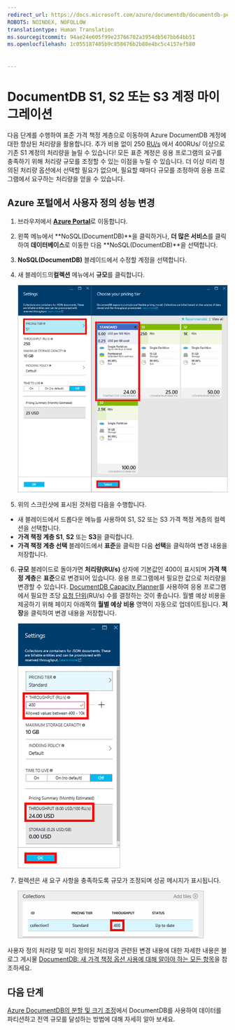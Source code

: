 ```yaml
---
redirect_url: https://docs.microsoft.com/azure/documentdb/documentdb-performance-levels
ROBOTS: NOINDEX, NOFOLLOW
translationtype: Human Translation
ms.sourcegitcommit: 94ae24e605f99e23766702a3954db567bb64bb51
ms.openlocfilehash: 1c055187405b9c858676b2b80e4bc5c4157ef580


---
```

# <a name="migrate-your-documentdb-s1-s2-or-s3-account"></a>DocumentDB S1, S2 또는 S3 계정 마이그레이션
다음 단계를 수행하여 표준 가격 책정 계층으로 이동하여 Azure DocumentDB 계정에 대한 향상된 처리량을 활용합니다. 추가 비용 없이 250 [RU/s](documentdb-request-units.md) 에서 400RUs/ 이상으로 기존 S1 계정의 처리량을 늘릴 수 있습니다! 모든 표준 계정은 응용 프로그램의 요구를 충족하기 위해 처리량 규모를 조정할 수 있는 이점을 누릴 수 있습니다. 더 이상 미리 정의된 처리량 옵션에서 선택할 필요가 없으며, 필요할 때마다 규모를 조정하여 응용 프로그램에서 요구하는 처리량을 얻을 수 있습니다. 

## <a name="change-to-user-defined-performance-in-the-azure-portal"></a>Azure 포털에서 사용자 정의 성능 변경
1. 브라우저에서 [**Azure Portal**](https://portal.azure.com)로 이동합니다. 
2. 왼쪽 메뉴에서 **NoSQL(DocumentDB)**을 클릭하거나, **더 많은 서비스**를 클릭하여 **데이터베이스**로 이동한 다음 **NoSQL(DocumentDB)**을 선택합니다.   
3. **NoSQL(DocumentDB)** 블레이드에서 수정할 계정을 선택합니다.
4. 새 블레이드의**컬렉션** 메뉴에서 **규모**를 클릭합니다. 

      ![DocumentDB 설정의 스크린샷 및 가격 책정 계층 블레이드 선택](./media/documentdb-supercharge-your-account/documentdb-change-performance.png)
5. 위의 스크린샷에 표시된 것처럼 다음을 수행합니다. 

 - 새 블레이드에서 드롭다운 메뉴를 사용하여 S1, S2 또는 S3 가격 책정 계층의 컬렉션을 선택합니다. 
 - **가격 책정 계층 S1**, **S2** 또는 **S3**을 클릭합니다.
 - **가격 책정 계층 선택** 블레이드에서 **표준**을 클릭한 다음 **선택**을 클릭하여 변경 내용을 저장합니다.
   
6. **규모** 블레이드로 돌아가면 **처리량(RU/s)** 상자에 기본값인 400이 표시되며 **가격 책정 계층**은 **표준**으로 변경되어 있습니다.  응용 프로그램에서 필요한 값으로 처리량을 변경할 수 있습니다. [DocumentDB Capacity Planner](https://www.documentdb.com/capacityplanner)를 사용하여 응용 프로그램에서 필요한 초당 [요청 단위](documentdb-request-units.md)(RU/s) 수를 결정하는 것이 좋습니다. 월별 예상 비용을 제공하기 위해 페이지 아래쪽의 **월별 예상 비용** 영역이 자동으로 업데이트됩니다. **저장**을 클릭하여 변경 내용을 저장합니다. 
      
    ![처리량 값을 변경하는 위치를 보여 주는 설정 블레이드의 스크린 샷](./media/documentdb-supercharge-your-account/documentdb-change-performance-set-thoughput.png)
7. 컬렉션은 새 요구 사항을 충족하도록 규모가 조정되며 성공 메시지가 표시됩니다.  
   
    ![수정된 컬렉션과 데이터베이스 블레이드의 스크린샷](./media/documentdb-supercharge-your-account/documentdb-change-performance-confirmation.png)

사용자 정의 처리량 및 미리 정의된 처리량과 관련된 변경 내용에 대한 자세한 내용은 블로그 게시물 [DocumentDB: 새 가격 책정 옵션 사용에 대해 알아야 하는 모든 항목](https://azure.microsoft.com/blog/documentdb-use-the-new-pricing-options-on-your-existing-collections/)을 참조하세요.

## <a name="next-steps"></a>다음 단계

[Azure DocumentDB의 분할 및 크기 조정](documentdb-partition-data.md)에서 DocumentDB를 사용하여 데이터를 파티션하고 전역 규모를 달성하는 방법에 대해 자세히 알아 보세요.



<!--HONumber=Feb17_HO2-->


